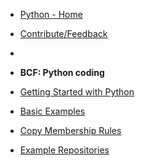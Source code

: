 - [Python - Home](python/overview.md)
- [Contribute/Feedback](common/feedback.md)
- 

- **BCF: Python coding**
- [Getting Started with Python](python/python-getting-started.md)
- [Basic Examples](python/bcf/python-basic-examples.md)
- [Copy Membership Rules](python/bcf/python-copyMembershipRules.md)
- [Example Repositories](python/bcf/CustomerExamples.md)

